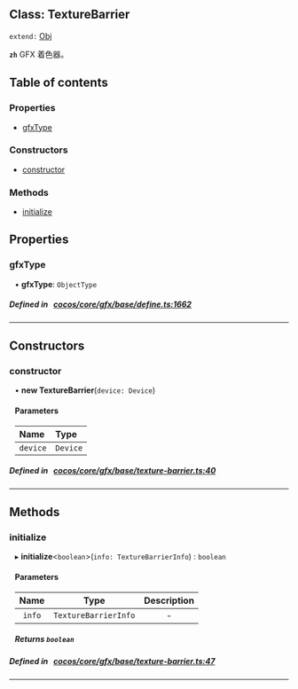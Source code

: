 
## Class: TextureBarrier


`extend:`
[Obj](docs/zh/gfx/Class/Obj.md)










**`zh`** GFX 着色器。



<div class="table-of-content">
<h2>Table of contents</h2>


### Properties

- [ gfxType](#gfxType)

### Constructors

- [ constructor](#constructor)

### Methods

- [ initialize](#initialize)
</div>

## Properties


### gfxType
<div style="margin-left: 10px;">




•  **gfxType**:
 ``ObjectType`` 
</div>

##### Defined in &nbsp;   [cocos/core/gfx/base/define.ts:1662](https://github.com/cocos-creator/engine/blob/c7bf6b8a9/cocos/core/gfx/base/define.ts#L1662)&nbsp;


___

<!---->
## Constructors


### constructor
<div style="margin-left: 10px;">

• **new TextureBarrier**(`device: Device`)

#### Parameters

| Name | Type |
| :------ | :------ |
| `device` | `Device` |
</div>

##### Defined in &nbsp;   [cocos/core/gfx/base/texture-barrier.ts:40](https://github.com/cocos-creator/engine/blob/c7bf6b8a9/cocos/core/gfx/base/texture-barrier.ts#L40)&nbsp;


---

<!---->
## Methods

### initialize

<div style="margin-left: 10px;">

▸   **initialize**<`boolean`\>(`info: TextureBarrierInfo`) : `boolean`



#### Parameters

| Name | Type | Description |
| :------: | :------: | :------: |
| `info` | `TextureBarrierInfo` | - |


##### Returns `boolean`
</div>

##### Defined in &nbsp;   [cocos/core/gfx/base/texture-barrier.ts:47](https://github.com/cocos-creator/engine/blob/c7bf6b8a9/cocos/core/gfx/base/texture-barrier.ts#L47)&nbsp;
___
<!---->



